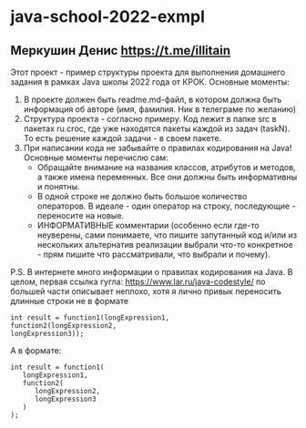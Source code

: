 # java-school-2022-exmpl
## Меркушин Денис https://t.me/illitain


Этот проект - пример структуры проекта для выполнения домашнего задания в рамках Java школы 2022 года от КРОК.
Основные моменты:
1) В проекте должен быть readme.md-файл, в котором должна быть информация об авторе (имя, фамилия. Ник в телеграме по желанию)
2) Структура проекта - согласно примеру. Код лежит в папке src в пакетах ru.croc, где уже находятся пакеты каждой из задач (taskN). То есть решение каждой задачи - в своем пакете.
3) При написании кода не забывайте о правилах кодирования на Java! Основные моменты перечислю сам: 
   - Обращайте внимание на названия классов, атрибутов и методов, а также имена переменных. Все они должны быть информативны и понятны.
   - В одной строке не должно быть большое количество операторов. В идеале - один оператор на строку, последующие - переносите на новые.
   - ИНФОРМАТИВНЫЕ комментарии (особенно если где-то неуверены, сами понимаете, что пишите запутанный код и/или из нескольких альтернатив реализации выбрали что-то конкретное - прям пишите что рассматривали, что выбрали и почему).

P.S. В интернете много информации о правилах кодирования на Java. В целом, первая ссылка гугла:  https://www.lar.ru/java-codestyle/ по большей части описывает неплохо, хотя я лично привык переносить длинные строки не в формате 
```
int result = function1(longExpression1,
function2(longExpression2,
longExpression3));
```
А в формате:
```
int result = function1(
   longExpression1,
   function2(
      longExpression2,
      longExpression3
   )
);
```

